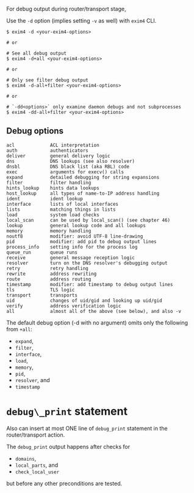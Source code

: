 For debug output during router/transport stage,

Use the `-d` option (implies setting `-v` as well) with `exim4` CLI.

```console
$ exim4 -d <your-exim4-options>

# or

# See all debug output
$ exim4 -d+all <your-exim4-options>

# or

# Only see filter debug output
$ exim4 -d-all+filter <your-exim4-options>

# or

# `-dd<options>` only examine daemon debugs and not subprocesses
$ exim4 -dd-all+filter <your-exim4-options>
```

## Debug options

    acl             ACL interpretation
    auth            authenticators
    deliver         general delivery logic
    dns             DNS lookups (see also resolver)
    dnsbl           DNS black list (aka RBL) code
    exec            arguments for execv() calls
    expand          detailed debugging for string expansions
    filter          filter handling
    hints_lookup    hints data lookups
    host_lookup     all types of name-to-IP address handling
    ident           ident lookup
    interface       lists of local interfaces
    lists           matching things in lists
    load            system load checks
    local_scan      can be used by local_scan() (see chapter 46)
    lookup          general lookup code and all lookups
    memory          memory handling
    noutf8          modifier: avoid UTF-8 line-drawing
    pid             modifier: add pid to debug output lines
    process_info    setting info for the process log
    queue_run       queue runs
    receive         general message reception logic
    resolver        turn on the DNS resolver's debugging output
    retry           retry handling
    rewrite         address rewriting
    route           address routing
    timestamp       modifier: add timestamp to debug output lines
    tls             TLS logic
    transport       transports
    uid             changes of uid/gid and looking up uid/gid
    verify          address verification logic
    all             almost all of the above (see below), and also -v
The default debug option (-d with no argument) omits only the 
following from `+all`:

* `expand`, 
* `filter`, 
* `interface`,
* `load`, 
* `memory`, 
* `pid`, 
* `resolver`, and 
* `timestamp`

# `debug\_print` statement
Also can insert at most ONE line of `debug_print` statement
in the router/transport action.

The `debug_print` output happens after checks for

* `domains`, 
* `local_parts`, and 
* `check_local_user`

but before any other preconditions are tested.


